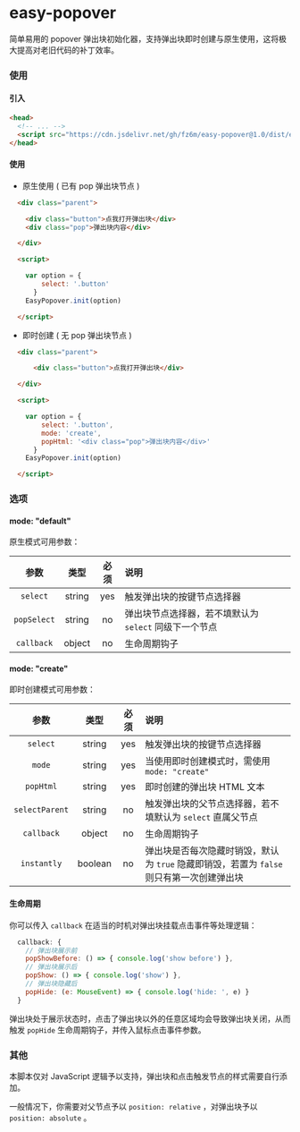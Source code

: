 # easy-popover

简单易用的 popover 弹出块初始化器，支持弹出块即时创建与原生使用，这将极大提高对老旧代码的补丁效率。

### 使用

#### 引入

```html
<head>
  <!-- ... -->
  <script src="https://cdn.jsdelivr.net/gh/fz6m/easy-popover@1.0/dist/easy-popover.min.js"></script>
</head>
```

#### 使用

 * 原生使用 ( 已有 pop 弹出块节点 )

```html
  <div class="parent">

    <div class="button">点我打开弹出块</div>
    <div class="pop">弹出块内容</div>

  </div>

  <script>

    var option = {
        select: '.button'
      }
    EasyPopover.init(option)

  </script>
```

 * 即时创建 ( 无 pop 弹出块节点 )

```html
  <div class="parent">

      <div class="button">点我打开弹出块</div>

  </div>

  <script>

    var option = {
        select: '.button',
        mode: 'create',
        popHtml: '<div class="pop">弹出块内容</div>'
      }
    EasyPopover.init(option)

  </script>
```

### 选项

#### mode: "default"

原生模式可用参数：

参数|类型|必须|说明
:-:|:-:|:-:|:-
`select`|string|yes|触发弹出块的按键节点选择器
`popSelect`|string|no|弹出块节点选择器，若不填默认为 `select` 同级下一个节点
`callback`|object|no|生命周期钩子

#### mode: "create"

即时创建模式可用参数：

参数|类型|必须|说明
:-:|:-:|:-:|:-
`select`|string|yes|触发弹出块的按键节点选择器
`mode`|string|yes|当使用即时创建模式时，需使用 `mode: "create"`
`popHtml`|string|yes|即时创建的弹出块 HTML 文本
`selectParent`|string|no|触发弹出块的父节点选择器，若不填默认为 `select` 直属父节点
`callback`|object|no|生命周期钩子
`instantly`|boolean|no|弹出块是否每次隐藏时销毁，默认为 `true` 隐藏即销毁，若置为 `false` 则只有第一次创建弹出块

#### 生命周期

你可以传入 `callback` 在适当的时机对弹出块挂载点击事件等处理逻辑：

```js
  callback: {
    // 弹出块展示前
    popShowBefore: () => { console.log('show before') },
    // 弹出块展示后
    popShow: () => { console.log('show') },
    // 弹出块隐藏后
    popHide: (e: MouseEvent) => { console.log('hide: ', e) }
  }
```

弹出块处于展示状态时，点击了弹出块以外的任意区域均会导致弹出块关闭，从而触发 `popHide` 生命周期钩子，并传入鼠标点击事件参数。

### 其他

本脚本仅对 JavaScript 逻辑予以支持，弹出块和点击触发节点的样式需要自行添加。

一般情况下，你需要对父节点予以 `position: relative` ，对弹出块予以 `position: absolute` 。

